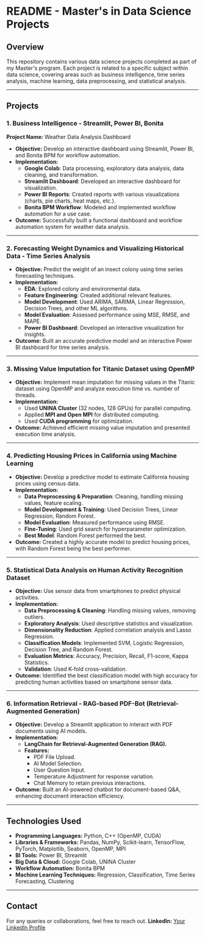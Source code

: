 # README - Master's in Data Science Projects

## Overview
This repository contains various data science projects completed as part of my Master's program. Each project is related to a specific subject within data science, covering areas such as business intelligence, time series analysis, machine learning, data preprocessing, and statistical analysis.

---

## Projects

### 1. Business Intelligence - Streamlit, Power BI, Bonita
**Project Name:** Weather Data Analysis Dashboard
- **Objective:** Develop an interactive dashboard using Streamlit, Power BI, and Bonita BPM for workflow automation.
- **Implementation:**
  - **Google Colab**: Data processing, exploratory data analysis, data cleaning, and transformation.
  - **Streamlit Dashboard**: Developed an interactive dashboard for visualization.
  - **Power BI Reports**: Created reports with various visualizations (charts, pie charts, heat maps, etc.).
  - **Bonita BPM Workflow**: Modeled and implemented workflow automation for a use case.
- **Outcome:** Successfully built a functional dashboard and workflow automation system for weather data analysis.

---

### 2. Forecasting Weight Dynamics and Visualizing Historical Data - Time Series Analysis
- **Objective:** Predict the weight of an insect colony using time series forecasting techniques.
- **Implementation:**
  - **EDA**: Explored colony and environmental data.
  - **Feature Engineering**: Created additional relevant features.
  - **Model Development**: Used ARIMA, SARIMA, Linear Regression, Decision Trees, and other ML algorithms.
  - **Model Evaluation**: Assessed performance using MSE, RMSE, and MAPE.
  - **Power BI Dashboard**: Developed an interactive visualization for insights.
- **Outcome:** Built an accurate predictive model and an interactive Power BI dashboard for time series analysis.

---

### 3. Missing Value Imputation for Titanic Dataset using OpenMP
- **Objective:** Implement mean imputation for missing values in the Titanic dataset using OpenMP and analyze execution time vs. number of threads.
- **Implementation:**
  - Used **UNINA Cluster** (32 nodes, 128 GPUs) for parallel computing.
  - Applied **MPI and Open MPI** for distributed computing.
  - Used **CUDA programming** for optimization.
- **Outcome:** Achieved efficient missing value imputation and presented execution time analysis.

---

### 4. Predicting Housing Prices in California using Machine Learning
- **Objective:** Develop a predictive model to estimate California housing prices using census data.
- **Implementation:**
  - **Data Preprocessing & Preparation**: Cleaning, handling missing values, feature scaling.
  - **Model Development & Training**: Used Decision Trees, Linear Regression, Random Forest.
  - **Model Evaluation**: Measured performance using RMSE.
  - **Fine-Tuning**: Used grid search for hyperparameter optimization.
  - **Best Model**: Random Forest performed the best.
- **Outcome:** Created a highly accurate model to predict housing prices, with Random Forest being the best performer.

---

### 5. Statistical Data Analysis on Human Activity Recognition Dataset
- **Objective:** Use sensor data from smartphones to predict physical activities.
- **Implementation:**
  - **Data Preprocessing & Cleaning**: Handling missing values, removing outliers.
  - **Exploratory Analysis**: Used descriptive statistics and visualization.
  - **Dimensionality Reduction**: Applied correlation analysis and Lasso Regression.
  - **Classification Models**: Implemented SVM, Logistic Regression, Decision Tree, and Random Forest.
  - **Evaluation Metrics**: Accuracy, Precision, Recall, F1-score, Kappa Statistics.
  - **Validation**: Used K-fold cross-validation.
- **Outcome:** Identified the best classification model with high accuracy for predicting human activities based on smartphone sensor data.

---

### 6. Information Retrieval - RAG-based PDF-Bot (Retrieval-Augmented Generation)
- **Objective:** Develop a Streamlit application to interact with PDF documents using AI models.
- **Implementation:**
  - **LangChain for Retrieval-Augmented Generation (RAG).**
  - **Features:**
    - PDF File Upload.
    - AI Model Selection.
    - User Question Input.
    - Temperature Adjustment for response variation.
    - Chat Memory to retain previous interactions.
- **Outcome:** Built an AI-powered chatbot for document-based Q&A, enhancing document interaction efficiency.

---

## Technologies Used
- **Programming Languages:** Python, C++ (OpenMP, CUDA)
- **Libraries & Frameworks:** Pandas, NumPy, Scikit-learn, TensorFlow, PyTorch, Matplotlib, Seaborn, OpenMP, MPI
- **BI Tools:** Power BI, Streamlit
- **Big Data & Cloud:** Google Colab, UNINA Cluster
- **Workflow Automation:** Bonita BPM
- **Machine Learning Techniques:** Regression, Classification, Time Series Forecasting, Clustering

---

## Contact
For any queries or collaborations, feel free to reach out.
**LinkedIn:** [Your LinkedIn Profile]([https://linkedin.com/in/yourprofile](https://www.linkedin.com/in/venkata-tarun-kumar-mavillapalli-967b4613a/))  
